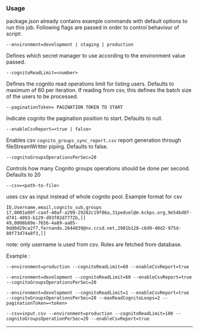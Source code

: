 ### Usage

package.json already contains example commands with default options to run this job. Following flags are passed in order to control behaviour of script:

`--environment=development | staging | production`

Defines which secret manager to use according to the environment value passed.

`--cognitoReadLimit=<number>`

Defines the cognito read operations limit for listing users. Defaults to maximum of 60 per iteration. If reading from csv, this defines the batch size of the users to be processed.

`--paginationToken= PAGINATION TOKEN TO START`

Indicate cognito the pagination position to start. Defaults to null.

`--enableCsvReport=<true | false>`

Enables csv `cognito_groups_sync_report.csv` report generation through fileStreamWritter piping. Defaults to false.

`--cognitoGroupsOperationsPerSec=20`

Controls how many Cognito groups operations should be done per second. Defaults to 20

`--csv=<path-to-file>`

uses csv as input instead of whole cognito pool. Example format for csv

```
ID,Username,email,cognito_sub,groups
17,0001a99f-caaf-40af-a299-29282c19f86a,31pedvel@m.kckps.org,9e54bd07-d741-4093-b129-d93f02d7772b,[]
49,0006b89e-7656-4a89-aa05-9dd0d29ca2f7,fernando.2644839@nv.ccsd.net,2981b128-c6d9-40d2-975d-80f73d74a8f3,[]
```

note: only username is used from csv. Roles are fetched from database.

Example :

`--environment=production --cognitoReadLimit=60 --enableCsvReport=true `

`--environment=development --cognitoReadLimit=60 --enableCsvReport=true --cognitoGroupsOperationsPerSec=20`

`--environment=development --cognitoReadLimit=1 --enableCsvReport=true --cognitoGroupsOperationsPerSec=20 --maxReadCognitoLoops=2 --paginationToken=<token>`

`--csv=input.csv --environment=production --cognitoReadLimit=100 --cognitoGroupsOperationPerSec=20 --enableCsvReport=true`

---
